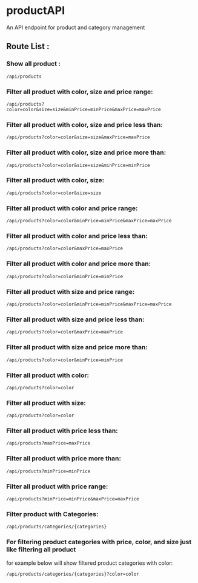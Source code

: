 # productAPI
An API endpoint for product and category management

## Route List :

### Show all product :
```
/api/products
```
### Filter all product with color, size and price range:
```
/api/products?color=color&size=size&minPrice=minPrice&maxPrice=maxPrice
```
### Filter all product with color, size and price less than:
```
/api/products?color=color&size=size&maxPrice=maxPrice
```
### Filter all product with color, size and price more than:
```
/api/products?color=color&size=size&minPrice=minPrice
```
### Filter all product with color, size:
```
/api/products?color=color&size=size
```
### Filter all product with color and price range:
```
/api/products?color=color&minPrice=minPrice&maxPrice=maxPrice
```
### Filter all product with color and price less than:
```
/api/products?color=color&maxPrice=maxPrice
```
### Filter all product with color and price more than:
```
/api/products?color=color&minPrice=minPrice
```
### Filter all product with size and price range:
```
/api/products?color=color&minPrice=minPrice&maxPrice=maxPrice
```
### Filter all product with size and price less than:
```
/api/products?color=color&maxPrice=maxPrice
```
### Filter all product with size and price more than:
```
/api/products?color=color&minPrice=minPrice
```
### Filter all product with color:
```
/api/products?color=color
```
### Filter all product with size:
```
/api/products?color=color
```
### Filter all product with price less than:
```
/api/products?maxPrice=maxPrice
```
### Filter all product with price more than:
```
/api/products?minPrice=minPrice
```
### Filter all product with price range:
```
/api/products?minPrice=minPrice&maxPrice=maxPrice
```

### Filter product with Categories:
```
/api/products/categories/{categories}
```
### For filtering product categories with price, color, and size just like filtering all product
for example below will show filtered product categories with color:
```
/api/products/categories/{categories}?color=color
```

